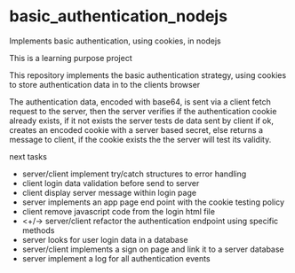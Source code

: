 # basic_authentication_nodejs
Implements basic authentication, using cookies, in nodejs

This is a learning purpose project

This repository implements the basic authentication strategy, using cookies to store authentication data in to the clients browser

The authentication data, encoded with base64, is sent via a client fetch request to the server, then the server verifies if the authentication cookie already exists, if it
not exists the server tests de data sent by client if ok, creates an encoded cookie with a server based secret, else returns a message to client, 
if the cookie exists the the server will test its validity.

next tasks
- server/client implement try/catch structures to error handling
- client login data validation before send to server
- client display server message within login page
- <ok>server implements an app page end point with the cookie testing policy
- <ok>client remove javascript code from the login html file
- <+/-> server/client refactor the authentication endpoint using specific methods
- server looks for user login data in a database
- server/client implements a sign on page and link it to a server database
- server implement a log for all authentication events
